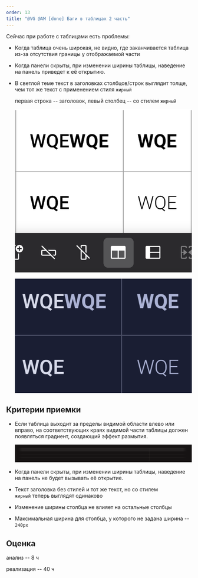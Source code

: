 ```yaml
---
order: 13
title: "@VG @AM [done] Баги в таблицах 2 часть"
---
```


Сейчас при работе с таблицами есть проблемы:

-  Когда таблица очень широкая, не видно, где заканчивается таблица из-за отсутствия границы у отображаемой части

-  Когда панели скрыты, при изменении ширины таблицы, наведение на панель приведет к её открытию.

-  В светлой теме текст в заголовках столбцов/строк выглядит толще, чем тот же текст с применением стиля `жирный`

   первая строка -- заголовок, левый столбец -- со стилем `жирный`

   ![](./vg-am-a-bagi-v-tablicakh-2.png)

   ![](./vg-am-a-bagi-v-tablicakh-3.png "В темной теме")

## Критерии приемки

-  Если таблица выходит за пределы видимой области влево или вправо, на соответствующих краях видимой части таблицы должен появляться градиент, создающий эффект размытия.

   ![](./vg-am-a-bagi-v-tablicakh.png "как сделано в dropbox")

-  Когда панели скрыты, при изменении ширины таблицы, наведение на панель не будет вызывать её открытие.

-  Текст заголовка без стилей и тот же текст, но со стилем `жирный` теперь выглядят одинаково

-  Изменение ширины столбца не влияет на остальные столбцы

-  Максимальная ширина для столбца, у которого не задана ширина -- `240px`

## Оценка

анализ -- 8 ч

реализация -- 40 ч